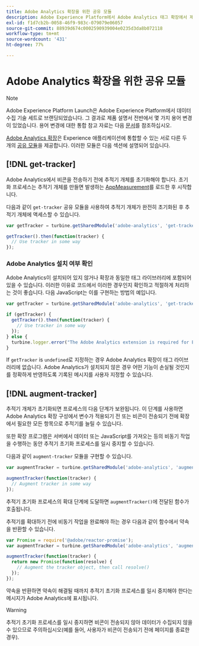 ```yaml
---
title: Adobe Analytics 확장을 위한 공유 모듈
description: Adobe Experience Platform에서 Adobe Analytics 태그 확장에서 제공하는 공유 라이브러리 모듈에 대해 알아봅니다.
exl-id: f1d7cb2b-0058-46f9-983c-079079e06057
source-git-commit: 88939d674c0002590939004e0235d3da8b072118
workflow-type: tm+mt
source-wordcount: '431'
ht-degree: 77%

---
```


# Adobe Analytics 확장을 위한 공유 모듈

>[!NOTE]
>
>Adobe Experience Platform Launch은 Adobe Experience Platform에서 데이터 수집 기술 세트로 브랜딩되었습니다. 그 결과로 제품 설명서 전반에서 몇 가지 용어 변경이 있었습니다. 용어 변경에 대한 통합 참고 자료는 다음 [문서](../../../term-updates.md)를 참조하십시오.

[Adobe Analytics 확장](./overview.md)은 Experience 애플리케이션에 통합할 수 있는 서로 다른 두 개의 [공유 모듈](../../../extension-dev/web/shared.md)을 제공합니다. 이러한 모듈은 다음 섹션에 설명되어 있습니다.

## [!DNL get-tracker]

Adobe Analytics에서 비콘을 전송하기 전에 추적기 개체를 초기화해야 합니다. 초기화 프로세스는 추적기 개체를 만들면 발생하는 [AppMeasurement](https://experienceleague.adobe.com/docs/analytics/implementation/js/overview.html)를 로드한 후 시작합니다.

다음과 같이 `get-tracker` 공유 모듈을 사용하여 추적기 개체가 완전히 초기화된 후 추적기 개체에 액세스할 수 있습니다.

```js
var getTracker = turbine.getSharedModule('adobe-analytics', 'get-tracker');

getTracker().then(function(tracker) {
  // Use tracker in some way
});
```

### Adobe Analytics 설치 여부 확인

Adobe Analytics이 설치되어 있지 않거나 확장과 동일한 태그 라이브러리에 포함되어 있을 수 있습니다. 이러한 이유로 코드에서 이러한 경우인지 확인하고 적절하게 처리하는 것이 좋습니다. 다음 JavaScript는 이를 구현하는 방법의 예입니다.

```js
var getTracker = turbine.getSharedModule('adobe-analytics', 'get-tracker');

if (getTracker) {
  getTracker().then(function(tracker) {
    // Use tracker in some way
  });
} else {
  turbine.logger.error("The Adobe Analytics extension is required for Extension XYZ to function properly.");
}
```

If `getTracker` is `undefined`로 지정하는 경우 Adobe Analytics 확장이 태그 라이브러리에 없습니다. Adobe Analytics가 설치되지 않은 경우 어떤 기능이 손실될 것인지를 정확하게 반영하도록 기록된 메시지를 사용자 지정할 수 있습니다.


## [!DNL augment-tracker]

추적기 개체가 초기화되면 프로세스의 다음 단계가 보완됩니다. 이 단계를 사용하면 Adobe Analytics 확장 구성에서 변수가 적용되기 전 또는 비콘이 전송되기 전에 확장에서 필요한 모든 항목으로 추적기를 늘릴 수 있습니다.

또한 확장 프로그램은 서버에서 데이터 또는 JavaScript를 가져오는 등의 비동기 작업을 수행하는 동안 추적기 초기화 프로세스를 일시 중지할 수 있습니다.

다음과 같이 `augment-tracker` 모듈을 구현할 수 있습니다.

```js
var augmentTracker = turbine.getSharedModule('adobe-analytics', 'augment-tracker');

augmentTracker(function(tracker) {
  // Augment tracker in some way
});
```

추적기 초기화 프로세스의 확대 단계에 도달하면 `augmentTracker()`에 전달된 함수가 호출됩니다.

추적기를 확대하기 전에 비동기 작업을 완료해야 하는 경우 다음과 같이 함수에서 약속을 반환할 수 있습니다.

```js
var Promise = require('@adobe/reactor-promise');
var augmentTracker = turbine.getSharedModule('adobe-analytics', 'augment-tracker');

augmentTracker(function(tracker) {
  return new Promise(function(resolve) {
    // Augment the tracker object, then call resolve()
  });
});
```

약속을 반환하면 약속이 해결될 때까지 추적기 초기화 프로세스를 일시 중지해야 한다는 메시지가 Adobe Analytics에 표시됩니다.

>[!WARNING]
>
>추적기 초기화 프로세스를 일시 중지하면 비콘이 전송되지 않아 데이터가 수집되지 않을 수 있으므로 주의하십시오(예를 들어, 사용자가 비콘이 전송되기 전에 페이지를 종료한 경우).
